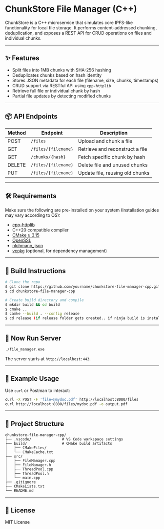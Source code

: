 # ChunkStore File Manager (C++)

ChunkStore is a C++ microservice that simulates core IPFS-like functionality for local file storage. It performs content-addressed chunking, deduplication, and exposes a REST API for CRUD operations on files and individual chunks.

---

## ✨ Features
- Split files into 1MB chunks with SHA-256 hashing
- Deduplicates chunks based on hash identity
- Stores JSON metadata for each file (filename, size, chunks, timestamps)
- CRUD support via RESTful API using `cpp-httplib`
- Retrieve full file or individual chunk by hash
- Partial file updates by detecting modified chunks

---

## 📦 API Endpoints

| Method | Endpoint                | Description                     |
|--------|-------------------------|---------------------------------|
| POST   | `/files`                | Upload and chunk a file         |
| GET    | `/files/{filename}`     | Retrieve and reconstruct a file |
| GET    | `/chunks/{hash}`        | Fetch specific chunk by hash    |
| DELETE | `/files/{filename}`     | Delete file and unused chunks   |
| PUT    | `/files/{filename}`     | Update file, reusing old chunks |

---

## 🛠 Requirements

Make sure the following are pre-installed on your system (Installation guides may vary according to OS):

- [cpp-httplib](https://github.com/yhirose/cpp-httplib)
- C++20 compatible compiler
- [CMake ≥ 3.15](https://cmake.org/download/)
- [OpenSSL](https://www.openssl.org/)
- [nlohmann_json](https://github.com/nlohmann/json)
- [vcpkg](https://github.com/microsoft/vcpkg) (optional, for dependency management)

---

## 🔧 Build Instructions

```bash
# Clone the repo
$ git clone https://github.com/yourname/chunkstore-file-manager-cpp.git
$ cd chunkstore-file-manager-cpp

# Create build directory and compile
$ mkdir build && cd build
$ cmake ..
$ camke --build . --config release
$ cd release (if release folder gets created.. if ninja build is installed then it may not get created)
```

---

## 🚀 Now Run Server

```bash
./file_manager.exe
```

The server starts at `http://localhost:443`.

---

## 🧪 Example Usage

Use `curl` or Postman to interact:

```bash
curl -X POST -F 'file=@mydoc.pdf' http://localhost:8080/files
curl http://localhost:8080/files/mydoc.pdf -o output.pdf
```

---

## 📁 Project Structure
```
chunkstore-file-manager-cpp/
├── .vscode/              # VS Code workspace settings
├── build/                # CMake build artifacts
│   ├── CMakeFiles/
│   └── CMakeCache.txt
├── src/
│   ├── FileManager.cpp
│   ├── FileManager.h
│   ├── ThreadPool.cpp
│   ├── ThreadPool.h
│   └── main.cpp
├── .gitignore
├── CMakeLists.txt
└── README.md
```

---

## 📜 License
MIT License
